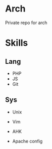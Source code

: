 # Arch
Private repo for arch

# Skills

## Lang
- PHP
- JS
- Git

## Sys
- Unix
- Vim
- AHK

- Apache config
